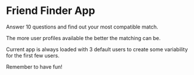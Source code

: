 # Friend Finder App

Answer 10 questions and find out your most compatible match.

The more user profiles available the better the matching can be.

Current app is always loaded with 3 default users to create some variability for the first few users.

Remember to have fun!